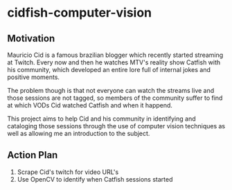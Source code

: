 # cidfish-computer-vision

## Motivation
Mauricio Cid is a famous brazilian blogger which recently started streaming at Twitch. Every now and then he watches MTV's reality show Catfish with his community, which developed an entire lore full of internal jokes and positive moments.

The problem though is that not everyone can watch the streams live and those sessions are not tagged, so members of the community suffer to find at which VODs Cid watched Catfish and when it happend.

This project aims to help Cid and his community in identifying and cataloging those  sessions through the use of computer vision techniques as well as allowing me an introduction to the subject.

## Action Plan
1. Scrape Cid's twitch for video URL's
1. Use OpenCV to identify when Catfish sessions started